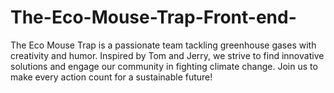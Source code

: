 # The-Eco-Mouse-Trap-Front-end-
The Eco Mouse Trap is a passionate team tackling greenhouse gases with creativity and humor. Inspired by Tom and Jerry, we strive to find innovative solutions and engage our community in fighting climate change. Join us to make every action count for a sustainable future!
